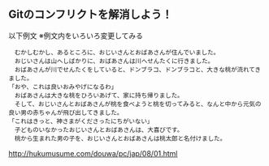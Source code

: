 ## Gitのコンフリクトを解消しよう！

以下例文
※例文内をいろいろ変更してみる

```
　むかしむかし、あるところに、おじいさんとおばあさんが住んでいました。
　おじいさんは山へしばかりに、おばあさんは川へせんたくに行きました。
　おばあさんが川でせんたくをしていると、ドンブラコ、ドンブラコと、大きな桃が流れてきました。
「おや、これは良いおみやげになるわ」
　おばあさんは大きな桃をひろいあげて、家に持ち帰りました。
　そして、おじいさんとおばあさんが桃を食べようと桃を切ってみると、なんと中から元気の良い男の赤ちゃんが飛び出してきました。
「これはきっと、神さまがくださったにちがいない」
　子どものいなかったおじいさんとおばあさんは、大喜びです。
　桃から生まれた男の子を、おじいさんとおばあさんは桃太郎と名付けました。
```

http://hukumusume.com/douwa/pc/jap/08/01.html
